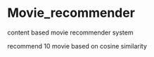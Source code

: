 # Movie_recommender

 content based movie recommender system

 recommend 10 movie based on cosine similarity 
